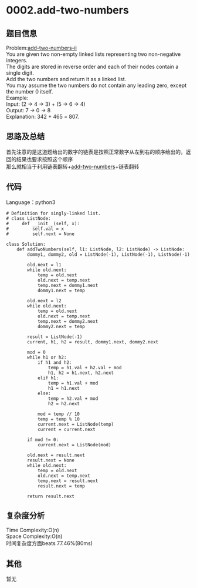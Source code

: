 # 0002.add-two-numbers  

## 题目信息  
Problem:[add-two-numbers-ii](https://leetcode.com/problems/add-two-numbers-ii/)  
You are given two non-empty linked lists representing two non-negative integers.  
The digits are stored in reverse order and each of their nodes contain a single digit.  
Add the two numbers and return it as a linked list.  
You may assume the two numbers do not contain any leading zero, except the number 0 itself.  
Example:  
Input: (2 -> 4 -> 3) + (5 -> 6 -> 4)  
Output: 7 -> 0 -> 8  
Explanation: 342 + 465 = 807.  

## 思路及总结
首先注意的是这道题给出的数字的链表是按照正常数字从左到右的顺序给出的，返回的结果也要求按照这个顺序  
那么就相当于利用链表翻转+[add-two-numbers](https://github.com/Mionger/LeetCode/blob/master/PASS1/Link-List/merge/0002-add-two-numbers.md)+链表翻转  

## 代码
Language：python3  
```
# Definition for singly-linked list.
# class ListNode:
#     def __init__(self, x):
#         self.val = x
#         self.next = None

class Solution:
    def addTwoNumbers(self, l1: ListNode, l2: ListNode) -> ListNode:
        dommy1, dommy2, old = ListNode(-1), ListNode(-1), ListNode(-1)
        
        old.next = l1
        while old.next:
            temp = old.next
            old.next = temp.next
            temp.next = dommy1.next
            dommy1.next = temp
            
        old.next = l2
        while old.next:
            temp = old.next
            old.next = temp.next
            temp.next = dommy2.next
            dommy2.next = temp
            
        result = ListNode(-1)
        current, h1, h2 = result, dommy1.next, dommy2.next
        
        mod = 0
        while h1 or h2:
            if h1 and h2:
                temp = h1.val + h2.val + mod
                h1, h2 = h1.next, h2.next
            elif h1:
                temp = h1.val + mod
                h1 = h1.next
            else:
                temp = h2.val + mod
                h2 = h2.next
                
            mod = temp // 10
            temp = temp % 10
            current.next = ListNode(temp)
            current = current.next
                
        if mod != 0:
            current.next = ListNode(mod)
        
        old.next = result.next
        result.next = None
        while old.next:
            temp = old.next
            old.next = temp.next
            temp.next = result.next
            result.next = temp
        
        return result.next
```
## 复杂度分析  
Time Complexity:O(n)  
Space Complexity:O(n)  
时间复杂度方面beats 77.46%(80ms)    


## 其他  
暂无
